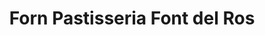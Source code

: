 ---
title: "Forn Pastisseria Font del Ros"
url: /berga/forn-pastisseria-font-del-ros/
shop: Bäckerei
---